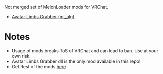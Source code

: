 Not merged set of MelonLoader mods for VRChat.
* [Avatar Limbs Grabber (ml_alg)](../../tree/master/ml_alg)

# Notes
* Usage of mods breaks ToS of VRChat and can lead to ban. Use at your own risk.
* Avatar Limbs Grabber dll is the only mod available in this repo!
* Get Rest of the mods [here](https://github.com/SDraw/ml_mods)
